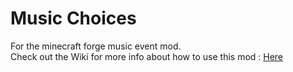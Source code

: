 # Music Choices

For the minecraft forge music event mod. <br>
Check out the Wiki for more info about how to use this mod : [Here](https://github.com/Tmtravlr/MusicChoices/wiki)
